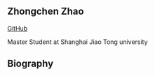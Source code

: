 ## Zhongchen Zhao

[GitHub](https://github.com/zhongchenzhao)

Master Student at Shanghai Jiao Tong university

## Biography


```markdown


```
